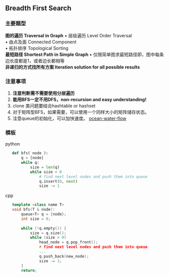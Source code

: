 ## Breadth First Search 

### 主要题型  
   **图的遍历 Traversal in Graph**
    • 层级遍历 Level Order Traversal  
    • 由点及面 Connected Component  
    • 拓扑排序 Topological Sorting  
   **最短路径 Shortest Path in Simple Graph**
    • 仅限简单图求最短路径即，图中每条边长度都是1，或者边长都相等  
   **非递归的方式找所有方案 Iteration solution for all possible results**

### 注意事项
   1. **注意判断需不需要使用分层遍历**
   2. __能用BFS一定不用DFS，non-recursion and easy understanding!__
   3. clone 类问题要结合hashtable or hashset
   4. 对于矩阵型BFS，如果需要，可以使用一个同样大小的矩阵储存状态。
   5. 注意queue的初始化，可以加快速度。
      [ocean-water-flow](https://leetcode.com/problems/pacific-atlantic-water-flow/description/)

### 模板 ###
python
```python
   def bfs( node ):
       q = [node]
       while q:
           size = len(q)
           while size > 0
               # find next level nodes and push them into queue
               q.insert(0, next)
               size -= 1
```
cpp
```cpp
   template <class name T>
   void bfs(T & node):
       queue<T> q = {node};
       int size = 0;
       
       while (!q.empty()) {
           size = q.size();
           while (size > 0)
               head_node = q.pop_front();
               # find next level nodes and push them into queue
               ...
               q.push_back(new_node);
               size -= 1;
       }
       return;
```
